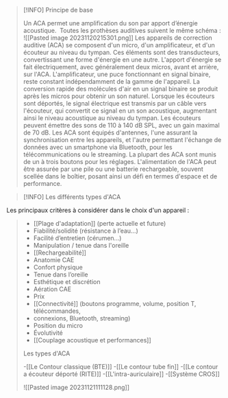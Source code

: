 >[!INFO] Principe de base
>
>Un ACA permet une amplification du son par apport d’énergie acoustique. 
Toutes les prothèses auditives suivent le même schéma :
![[Pasted image 20231120215301.png]]
>Les appareils de correction auditive (ACA) se composent d'un micro, d'un amplificateur, et d'un écouteur au niveau du tympan. Ces éléments sont des transducteurs, convertissant une forme d'énergie en une autre. L'apport d'énergie se fait électriquement, avec généralement deux micros, avant et arrière, sur l'ACA.
>L'amplificateur, une puce fonctionnant en signal binaire, reste constant indépendamment de la gamme de l'appareil. La conversion rapide des molécules d'air en un signal binaire se produit après les micros pour obtenir un son naturel.
>Lorsque les écouteurs sont déportés, le signal électrique est transmis par un câble vers l'écouteur, qui convertit ce signal en un son acoustique, augmentant ainsi le niveau acoustique au niveau du tympan. Les écouteurs peuvent émettre des sons de 110 à 140 dB SPL, avec un gain maximal de 70 dB.
>Les ACA sont équipés d'antennes, l'une assurant la synchronisation entre les appareils, et l'autre permettant l'échange de données avec un smartphone via Bluetooth, pour les télécommunications ou le streaming. La plupart des ACA sont munis de un à trois boutons pour les réglages.
>L'alimentation de l'ACA peut être assurée par une pile ou une batterie rechargeable, souvent scellée dans le boîtier, posant ainsi un défi en termes d'espace et de performance.

>[!INFO] Les différents types d'ACA
>
Les principaux critères à considérer dans le choix d'un appareil :
>- [[Plage d'adaptation]] (perte actuelle et future)     
>- Fiabilité/solidité (résistance à l’eau…)  
>- Facilité d’entretien (cérumen...) 
>- Manipulation / tenue dans l'oreille 
>- [[Rechargeabilité]]
>- Anatomie CAE 
>- Confort physique
>- Tenue dans l’oreille
>- Esthétique et discrétion
>- Aération CAE
>- Prix 
>- [[Connectivité]] (boutons programme, volume, position T, télécommandes, 
>- connexions, Bluetooth, streaming)
>- Position du micro
>- Évolutivité 
>- [[Couplage acoustique et performances]]
>
>Les types d'ACA
>
>-[[Le Contour classique (BTE)]]
>-[[Le contour tube fin]]
>-[[Le contour a écouteur déporté (RITE)]]
>-[[L'intra-auriculaire]]
>-[[Système CROS]]
>
>
>![[Pasted image 20231121111128.png]]



